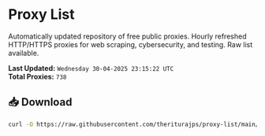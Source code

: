 # Proxy List

Automatically updated repository of free public proxies. Hourly refreshed HTTP/HTTPS proxies for web scraping, cybersecurity, and testing. Raw list available.

**Last Updated:** `Wednesday 30-04-2025 23:15:22 UTC`  
**Total Proxies:** `738`

## 📥 Download
```bash
curl -O https://raw.githubusercontent.com/theriturajps/proxy-list/main/proxies.txt
